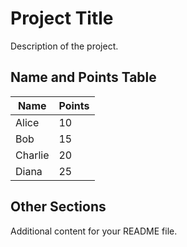 # Project Title

Description of the project.

## Name and Points Table

| Name      | Points |
|-----------|--------|
| Alice     | 10     |
| Bob       | 15     |
| Charlie   | 20     |
| Diana     | 25     |

## Other Sections

Additional content for your README file.

